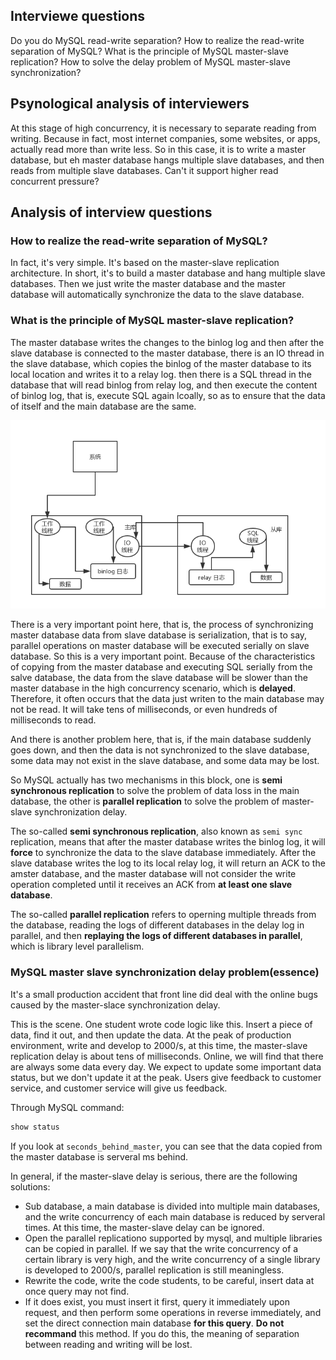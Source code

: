 ## Interviewe questions
Do you do MySQL read-write separation? How to realize the read-write separation of MySQL? What is the principle of MySQL master-slave replication? How to solve the delay problem of MySQL master-slave synchronization?

## Psynological analysis of interviewers
At this stage of high concurrency, it is necessary to separate reading from writing. Because in fact, most internet companies, some websites, or apps, actually read more than write less. So in this case, it is to write a master database, but eh master database hangs multiple slave databases, and then reads from multiple slave databases. Can't it support higher read concurrent pressure?

## Analysis of interview questions
### How to realize the read-write separation of MySQL?
In fact, it's very simple. It's based on the master-slave replication architecture. In short, it's to build a master database and hang multiple slave databases. Then we just write the master database and the master database will automatically synchronize the data to the slave database.

### What is the principle of MySQL master-slave replication?
The master database writes the changes to the binlog log and then after the slave database is connected to the master database, there is an IO thread in the slave database, which copies the binlog of the master database to its local location and writes it to a relay log. then there is a SQL thread in the database that will read binlog from relay log, and then execute the content of binlog log, that is, execute SQL again lcoally, so as to ensure that the data of itself and the main database are the same.

![mysql-master-slave](/images/mysql-master-slave.png)

There is a very important point here, that is, the process of synchronizing master database data from slave database is serialization, that is to say, parallel operations on master database will be executed serially on slave database. So this is a very important point. Because of the characteristics of copying from the master database and executing SQL serially from the salve database, the data from the slave database will be slower than the master database in the high concurrency scenario, which is **delayed**. Therefore, it often occurs that the data just writen to the main database may not be read. It will take tens of milliseconds, or even hundreds of milliseconds to read.

And there is another problem here, that is, if the main database suddenly goes down, and then the data is not synchronized to the slave database, some data may not exist in the slave database, and some data may be lost.

So MySQL actually has two mechanisms in this block, one is **semi synchronous replication** to solve the problem of data loss in the main database, the other is **parallel replication** to solve the problem of master-slave synchronization delay.

The so-called **semi synchronous replication**, also known as `semi sync` replication, means that after the master database writes the binlog log, it will **force** to synchronize the data to the slave database immediately. After the slave database writes the log to its local relay log, it will return an ACK to the amster database, and the master database will not consider the write operation completed until it receives an ACK from **at least one slave database**.

The so-called **parallel replication** refers to operning multiple threads from the database, reading the logs of different databases in the delay log in parallel, and then **replaying the logs of different databases in parallel**, which is library level parallelism.

### MySQL master slave synchronization delay problem(essence)
It's a small production accident that front line did deal with the online bugs caused by the master-slace synchronization delay.

This is the scene. One student wrote code logic like this. Insert a piece of data, find it out, and then update the data. At the peak of production environment, write and develop to 2000/s, at this time, the master-slave replication delay is about tens of milliseconds. Online, we will find that there are always some data every day. We expect to update some important data status, but we don't update it at the peak. Users give feedback to customer service, and customer service will give us feedback.

Through MySQL command:
```sql
show status
```
If you look at `seconds_behind_master`, you can see that the data copied from the master database is serveral ms behind.

In general, if the master-slave delay is serious, there are the following solutions:
- Sub database, a main database is divided into multiple main databases, and the write concurrency of each main database is reduced by serveral times. At this time, the master-slave delay can be ignored.
- Open the parallel replicationo supported by mysql, and multiple libraries can be copied in parallel. If we say that the write concurrency of a certain library is very high, and the write concurrency of a single library is developed to 2000/s, parallel replication is still meaningless.
- Rewrite the code, write the code students, to be careful, insert data at once query may not find.
- If it does exist, you must insert it first, query it immediately upon request, and then perform some operations in reverse immediately, and set the direct connection main database **for this query**. **Do not recommand** this method. If you do this, the meaning of separation between reading and writing will be lost.
